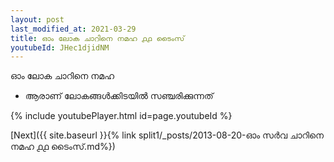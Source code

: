 ```yaml
---
layout: post
last_modified_at: 2021-03-29
title: ഓം ലോക ചാറിനെ നമഹ ൧൧ ടൈംസ്
youtubeId: JHec1djidNM
---
```

 
 
 ഓം ലോക ചാറിനെ നമഹ 
 
 -  ആരാണ് ലോകങ്ങൾക്കിടയിൽ സഞ്ചരിക്കുന്നത് 
 
  
 
  
 
 
 
 
 
 


{% include youtubePlayer.html id=page.youtubeId %}
 
[Next]({{ site.baseurl }}{% link  split1/_posts/2013-08-20-ഓം സർവ ചാറിനെ നമഹ ൧൧ ടൈംസ്.md%})
 
